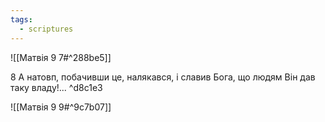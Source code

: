 ```yaml
---
tags:
  - scriptures
---
```


![[Матвія 9 7#^288be5]]

8 А натовп, побачивши це, налякався, і славив Бога, що людям Він дав таку владу!... ^d8c1e3

![[Матвія 9 9#^9c7b07]]
